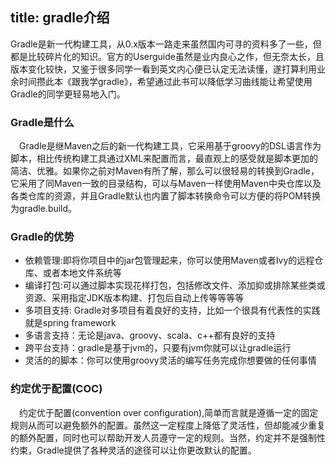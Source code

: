 title: gradle介绍
---
 Gradle是新一代构建工具，从0.x版本一路走来虽然国内可寻的资料多了一些，但都是比较碎片化的知识。官方的Userguide虽然是业内良心之作，但无奈太长，且版本变化较快，又鉴于很多同学一看到英文内心便已认定无法读懂，遂打算利用业余时间攒此本《跟我学gradle》，希望通过此书可以降低学习曲线能让希望使用Gradle的同学更轻易地入门。   

### Gradle是什么   
　Gradle是继Maven之后的新一代构建工具，它采用基于groovy的DSL语言作为脚本，相比传统构建工具通过XML来配置而言，最直观上的感受就是脚本更加的简洁、优雅。如果你之前对Maven有所了解，那么可以很轻易的转换到Gradle，它采用了同Maven一致的目录结构，可以与Maven一样使用Maven中央仓库以及各类仓库的资源，并且Gradle默认也内置了脚本转换命令可以方便的将POM转换为gradle.build。

### Gradle的优势
* 依赖管理:即将你项目中的jar包管理起来，你可以使用Maven或者Ivy的远程仓库、或者本地文件系统等
* 编译打包:可以通过脚本实现花样打包，包括修改文件、添加抑或排除某些类或资源、采用指定JDK版本构建、打包后自动上传等等等等
* 多项目支持: Gradle对多项目有着良好的支持，比如一个很具有代表性的实践就是spring framework
* 多语言支持：无论是java、groovy、scala、c++都有良好的支持
* 跨平台支持：gradle是基于jvm的，只要有jvm你就可以让gradle运行
* 灵活的的脚本：你可以使用groovy灵活的编写任务完成你想要做的任何事情

### 约定优于配置(COC)
　约定优于配置(convention over configuration),简单而言就是遵循一定的固定规则从而可以避免额外的配置。虽然这一定程度上降低了灵活性，但却能减少重复的额外配置，同时也可以帮助开发人员遵守一定的规则。当然，约定并不是强制性约束，Gradle提供了各种灵活的途径可以让你更改默认的配置。